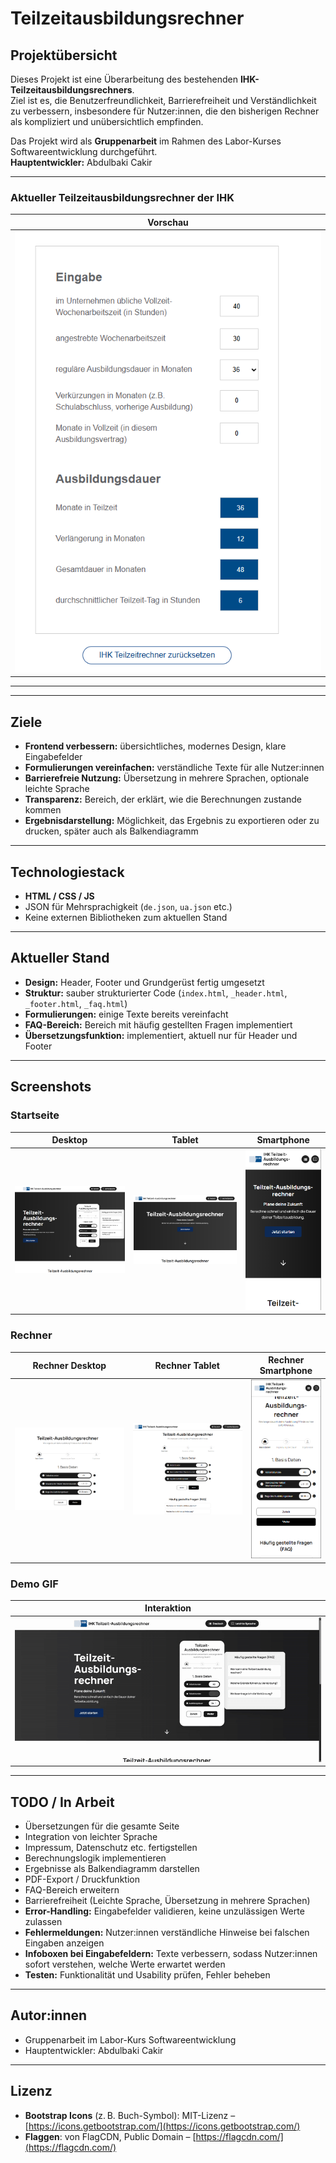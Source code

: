 # Teilzeitausbildungsrechner

## Projektübersicht

Dieses Projekt ist eine Überarbeitung des bestehenden **IHK-Teilzeitausbildungsrechners**.  
Ziel ist es, die Benutzerfreundlichkeit, Barrierefreiheit und Verständlichkeit zu verbessern, insbesondere für Nutzer:innen, die den bisherigen Rechner als kompliziert und unübersichtlich empfinden.

Das Projekt wird als **Gruppenarbeit** im Rahmen des Labor-Kurses Softwareentwicklung durchgeführt.  
**Hauptentwickler:** Abdulbaki Cakir

---

### Aktueller Teilzeitausbildungsrechner der IHK

| Vorschau |
|----------|
| ![Alter Teilzeitausbildungsrechner](assets/rechner_alt.png) |

---

---

## Ziele

- **Frontend verbessern:** übersichtliches, modernes Design, klare Eingabefelder  
- **Formulierungen vereinfachen:** verständliche Texte für alle Nutzer:innen  
- **Barrierefreie Nutzung:** Übersetzung in mehrere Sprachen, optionale leichte Sprache  
- **Transparenz:** Bereich, der erklärt, wie die Berechnungen zustande kommen  
- **Ergebnisdarstellung:** Möglichkeit, das Ergebnis zu exportieren oder zu drucken, später auch als Balkendiagramm  

---

## Technologiestack

- **HTML / CSS / JS**
- JSON für Mehrsprachigkeit (`de.json`, `ua.json` etc.)
- Keine externen Bibliotheken zum aktuellen Stand

---

## Aktueller Stand

- **Design:** Header, Footer und Grundgerüst fertig umgesetzt  
- **Struktur:** sauber strukturierter Code (`index.html`, `_header.html`, `_footer.html`, `_faq.html`)  
- **Formulierungen:** einige Texte bereits vereinfacht  
- **FAQ-Bereich:** Bereich mit häufig gestellten Fragen implementiert  
- **Übersetzungsfunktion:** implementiert, aktuell nur für Header und Footer  

---

## Screenshots

### Startseite

| Desktop | Tablet | Smartphone |
|---------|--------|------------|
| ![Desktop](assets/start_desktop.png) | ![Tablet](assets/start_tablet.png) | ![Smartphone](assets/start_smartphone.png) |

### Rechner

| Rechner Desktop | Rechner Tablet | Rechner Smartphone |
|-----------------|----------------|------------------|
| ![Rechner Desktop](assets/rechner_desktop.png) | ![Rechner Tablet](assets/rechner_tablet.png) | ![Rechner Smartphone](assets/rechner_smartphone.png) |

### Demo GIF

| Interaktion |
|------------------------|
| ![Demo GIF](assets/demo.gif) |


---

## TODO / In Arbeit

- Übersetzungen für die gesamte Seite  
- Integration von leichter Sprache  
- Impressum, Datenschutz etc. fertigstellen  
- Berechnungslogik implementieren  
- Ergebnisse als Balkendiagramm darstellen  
- PDF-Export / Druckfunktion  
- FAQ-Bereich erweitern  
- Barrierefreiheit (Leichte Sprache, Übersetzung in mehrere Sprachen)  
- **Error-Handling:** Eingabefelder validieren, keine unzulässigen Werte zulassen  
- **Fehlermeldungen:** Nutzer:innen verständliche Hinweise bei falschen Eingaben anzeigen  
- **Infoboxen bei Eingabefeldern:** Texte verbessern, sodass Nutzer:innen sofort verstehen, welche Werte erwartet werden  
- **Testen:** Funktionalität und Usability prüfen, Fehler beheben  

---

## Autor:innen

- Gruppenarbeit im Labor-Kurs Softwareentwicklung  
- Hauptentwickler: Abdulbaki Cakir

---

## Lizenz

- **Bootstrap Icons** (z. B. Buch-Symbol): MIT-Lizenz – [https://icons.getbootstrap.com/](https://icons.getbootstrap.com/)  
- **Flaggen**: von FlagCDN, Public Domain – [https://flagcdn.com/](https://flagcdn.com/)  
